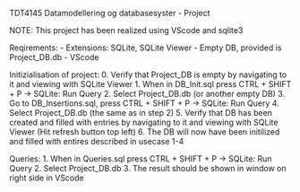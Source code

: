 TDT4145 Datamodellering og databasesyster - Project

NOTE: 
This project has been realized using VScode and sqlite3

Reqirements:
    - Extensions: SQLite, SQLite Viewer
    - Empty DB, provided is Project_DB.db
    - VScode

Initizialisation of project:
    0. Verify that Project_DB is empty by navigating to it and viewing with SQLite Viewer
    1. When in DB_Init.sql press CTRL + SHIFT + P -> SQLite: Run Query
    2. Select Project_DB.db (or another empty DB)
    3. Go to DB_Insertions.sql, press CTRL + SHIFT + P -> SQLite: Run Query
    4. Select Project_DB.db (the same as in step 2)
    5. Verify that DB has been created and filled with entries by navigating to it and viewing with SQLite Viewer (Hit refresh button top left)
    6. The DB will now have been initilized and filled with entires described in usecase 1-4

Queries:
    1. When in Queries.sql press CTRL + SHIFT + P -> SQLite: Run Query
    2. Select Project_DB.db
    3. The result should be shown in window on right side in VScode
